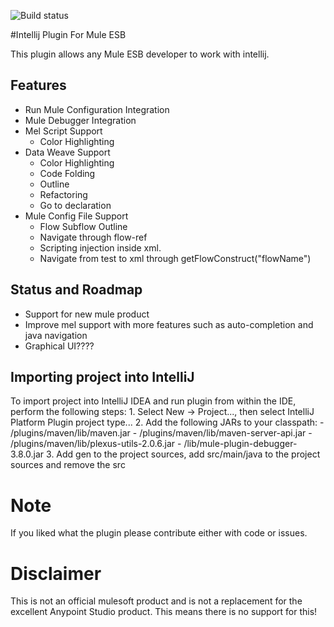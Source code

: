 ![Build status](https://travis-ci.org/machaval/mule-esb-plugin.svg?branch=master)

#Intellij Plugin For Mule ESB

This plugin allows any Mule ESB developer to work with intellij.
 
## Features

* Run Mule Configuration Integration
* Mule Debugger Integration
* Mel Script Support
    * Color Highlighting
* Data Weave Support
    * Color Highlighting
    * Code Folding
    * Outline
    * Refactoring
    * Go to declaration
* Mule Config File Support
    * Flow Subflow Outline
    * Navigate through flow-ref
    * Scripting injection inside xml.
    * Navigate from test to xml through getFlowConstruct("flowName")
    
## Status and Roadmap
    
* Support for new mule product
* Improve mel support with more features such as auto-completion and java navigation
* Graphical UI????

## Importing project into IntelliJ

To import project into IntelliJ IDEA and run plugin from within the IDE, perform the following steps:
    1. Select New -> Project..., then select IntelliJ Platform Plugin project type...
    2. Add the following JARs to your classpath:
        - <IntelliJ installation directory>/plugins/maven/lib/maven.jar
        - <IntelliJ installation directory>/plugins/maven/lib/maven-server-api.jar
        - <IntelliJ installation directory>/plugins/maven/lib/plexus-utils-2.0.6.jar
        - <project home>/lib/mule-plugin-debugger-3.8.0.jar
    3. Add gen to the project sources, add src/main/java to the project sources and remove the src


# Note
If you liked what the plugin please contribute either with code or issues.

# Disclaimer
This is not an official mulesoft product and is not a replacement for the excellent Anypoint Studio product. This means there is no support for this!